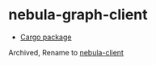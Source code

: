 # nebula-graph-client

* [Cargo package](https://crates.io/crates/nebula-graph-client)

Archived, Rename to [nebula-client](https://crates.io/crates/nebula-client)

